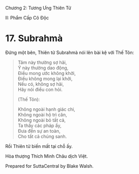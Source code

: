  

Chương 2: Tương Ưng Thiên Tử

II: Phẩm Cấp Cô Ðộc

# 17\. Subrahmà

Ðứng một bên, Thiên tử Subrahmà nói lên bài kệ với Thế Tôn:

> Tâm này thường sợ hãi,  
> Ý này thường dao động,  
> Ðiều mong ước không khởi,  
> Ðiều không mong lại khởi,  
> Nếu có, không sợ hãi,  
> Hãy nói điều con hỏi.
> 
> (Thế Tôn):
> 
> Không ngoài hạnh giác chi,  
> Không ngoài hộ trì căn,  
> Không ngoài bỏ tất cả,  
> Ta thấy các pháp ấy,  
> Ðưa đến sự an toàn,  
> Cho tất cả chúng sanh.

Rồi Thiên tử biến mất tại chỗ ấy.

Hòa thượng Thích Minh Châu dịch Việt.

Prepared for SuttaCentral by Blake Walsh.